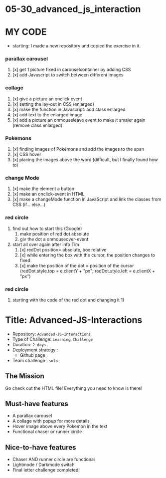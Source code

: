 # 05-30_advanced_js_interaction

# MY CODE
- starting: I made a new repository and copied the exercise in it.
 
### parallax carousel
1) [x] get 1 picture fixed in carouselcontainer by adding CSS
2) [x] add Javascript to switch between different images

### collage
1) [x] give a picture an onclick event  
2) [x] setting the lay-out in CSS (enlarged)
3) [x] make the function in Javascript: add class enlarged
4) [x] add text to the enlarged image
5) [x] add a picture an onmouseleave event to make it smaler again (remove class enlarged)

### Pokemons
1) [x] finding images of Pokémons and add the images to the span
2) [x] CSS hover
3) [x] placing the images above the word (difficult, but I finally found how to)


### change Mode
1) [x] make the element a button
2) [x] make an onclick-event in HTML
3) [x] make a changeMode function in JavaScript and link the classes from CSS (if... else...)


### red circle
1) find out how to start this (Google)
   1) make position of red dot absolute
   2) giv the dot a onmouseover-event
2) start all over again after info Tim
    1) [x] redDot position= absolute, box relative
    2) [x] while entering the box with the cursor, the position changes to fixed
    3) [x] make the position of the dot = position of the cursor (redDot.style.top = e.clientY + "px";
       redDot.style.left = e.clientX + "px")

### red circle
1) starting with the code of the red dot and changing it
   1) 




# Title: Advanced-JS-Interactions

- Repository: `Advanced-JS-Interactions`
- Type of Challenge: `Learning Challenge`
- Duration: `2 days`
- Deployment strategy :
    - Github page
- Team challenge : `solo`


## The Mission
Go check out the HTML file! Everything you need to know is there!

## Must-have features
- A parallax carousel
- A collage with popup for more details
- Hover image above every Pokemon in the text
- Functional chaser or runner circle

## Nice-to-have features
- Chaser AND runner circle are functional
- Lightmode / Darkmode switch
- Final letter challenge completed!

